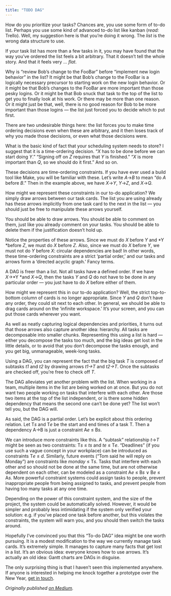 ```yaml
---
title: "TODO DAG"
---
```


How do you prioritize your tasks? 
Chances are, 
you use some form of to-do list. 
Perhaps you use some kind of advanced to-do list like kanban (*read:* Trello). 
Well, 
my suggestion here is that you’re doing it wrong. 
The *list* is the wrong data structure to use.

If your task list has more than a few tasks in it, 
you may have found that the way you’ve ordered the list feels a bit arbitrary. 
That it doesn’t tell the whole story. 
And that it feels very … *flat*.

Why is “review Bob’s change to the FooBar” before “implement new login behavior” in the list? 
It might be that Bob’s change to the FooBar is a logically necessary precursor to starting work on the new login behavior. 
Or it might be that Bob’s changes to the FooBar are more important than those pesky logins. 
Or it might be that Bob snuck that task to the top of the list to get you to finally look at his work. 
Or there may be more than one reason. 
Or it might just be that, 
well, 
there is no good reason for Bob to be more important than those logins — 
the list just forced you to decide which to put first.

There are two undesirable things here: 
the list forces you to make time ordering decisions 
even when these are arbitrary, 
and it then loses track of why you made those decisions, 
or even what those decisions were.

What is the basic kind of fact 
that your scheduling system needs to store? 
I suggest that it is a time-ordering decision. 
“*X* has to be done before we can start doing *Y*.” 
“Signing off on *Z* requires that *Y* is finished.” 
“*X* is more important than *Q*, so we should do it first.” 
And so on.

These decisions are time-ordering constraints. 
If you have ever used a build tool like Make, 
you will be familiar with these. 
Let’s write *A*→*B* to mean “do *A* before *B*.” 
Then in the example above, we have *X*→*Y*, *Y*→*Z*, and *X*→*Q*.

How might we represent these constraints in our to-do application? 
We simply draw arrows between our task cards. 
The list you are using 
already has these arrows implicitly 
from one task card to the next in the list — 
you should just be free to manipulate these arrows yourself.

You should be able to draw arrows. 
You should be able to comment on them, 
just like you already comment on your tasks. 
You should be able to delete them if the justification doesn’t hold up.

Notice the properties of these arrows. 
Since we must do *X* before *Y* and *Y *before *Z*, 
we must do *X* before *Z*. 
Also, since we must do *X* before *Y*, 
we must not do *Y* before *X*: 
circular dependencies are bad! 
In other words, these time-ordering constraints are a strict ‘partial order,’ 
and our tasks and arrows form a ‘directed acyclic graph.’ 
Fancy terms.

A DAG is freer than a list. 
Not all tasks have a defined order. 
If we have *X*→*Y *and *X*→*Q*, 
then the tasks *Y* and *Q* do not have to be done in any particular order — 
you just have to do *X* before either of them.

How might we represent this in our to-do application? 
Well, the strict top-to-bottom column of cards is no longer appropriate. 
Since *Y* and *Q* don’t have any order, 
they could sit next to each other. 
In general, 
we should be able to drag cards around on the ‘infinite workspace.’ 
It’s your screen, 
and you can put those cards wherever you want.

As well as neatly capturing logical dependencies and priorities, 
it turns out that those arrows also capture another idea: hierarchy. 
All tasks are decomposable into smaller chunks. 
Representing this using a list is hard — 
either you decompose the tasks too much, 
and the big ideas get lost in the little details, 
or to avoid that you don’t decompose the tasks enough, 
and you get big, unmanageable, week-long tasks.

Using a DAG, 
you can represent the fact that 
the big task *T* is composed of subtasks *t1* and *t2* by drawing arrows *t1→T* and *t2→T*. 
Once the subtasks are checked off, 
you’re free to check off *T*.

The DAG alleviates yet another problem with the list. 
When working in a team, 
multiple items in the list are being worked on at once. 
But you do not want two people working on tasks that interfere with each other. 
Are those two items at the top of the list independent, 
or is there some hidden dependency that means the second one can’t be done yet? 
The list won’t tell you, 
but the DAG will.

As said, the DAG is a partial order. 
Let’s be explicit about this ordering relation. 
Let T*s* and T*e* be the start and end times of a task T. 
Then a dependency A→B is just a constraint A*e* ≤ B*s*.

We can introduce more constraints like this. 
A “subtask” relationship *t*→*T* 
might be seen as two constraints: 
T*s* ≤ *ts* and *te* ≤ T*e*. 
“Deadlines” (if you use such a vague concept in your workplace) 
can be introduced as constraints T*e* ≤ *d*. 
Similarly, future events (“Tom said he will reply on Monday”) 
are constraints like *monday* ≤ T*s*. 
Tasks that interfere with each other and so should not be done at the same time, 
but are not otherwise dependent on each other, 
can be modeled as a constraint A*e* ≤ B*s* ∨ B*e* ≤ A*s*. 
More powerful constraint systems could assign tasks to people, 
prevent inappropriate people from being assigned to tasks, 
and prevent people from having too many tasks at any one time.

Depending on the power of this constraint system, 
and the size of the project, 
the system could be automatically solved. 
However, 
it would be simpler and probably less intimidating 
if the system only verified your solution: 
e.g. if you’ve placed one task before another, 
but this violates the constraints, 
the system will warn you, 
and you should then switch the tasks around.

Hopefully I’ve convinced you that this “To-do DAG” idea might be one worth pursuing. 
It is a modest modification to the way we currently manage task cards. 
It’s extremely simple. 
It manages to capture many facts that get lost in a list. 
It’s an obvious idea: everyone knows how to use arrows. 
It’s actually an old idea: Gantt charts are DAGs in disguise.

The only surprising thing is that I haven’t seen this implemented anywhere. 
If anyone is interested in helping me knock together a prototype over the New Year, 
[get in touch](mailto:jameshfisher@gmail.com).

_Originally published [on Medium](https://medium.com/@MrJamesFisher/tododag-bc895957733d)._